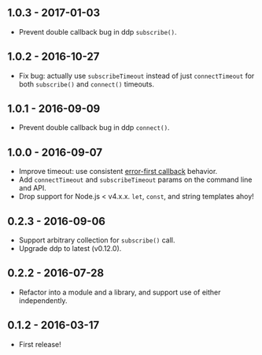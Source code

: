 ## 1.0.3 - 2017-01-03

* Prevent double callback bug in ddp `subscribe()`.

## 1.0.2 - 2016-10-27

* Fix bug: actually use `subscribeTimeout` instead of just `connectTimeout` for both `subscribe()` and `connect()` timeouts.

## 1.0.1 - 2016-09-09

* Prevent double callback bug in ddp `connect()`.

## 1.0.0 - 2016-09-07

* Improve timeout: use consistent [error-first callback](http://fredkschott.com/post/2014/03/understanding-error-first-callbacks-in-node-js/) behavior.
* Add `connectTimeout` and `subscribeTimeout` params on the command line and API.
* Drop support for Node.js < v4.x.x. `let`, `const`, and string templates ahoy!

## 0.2.3 - 2016-09-06

* Support arbitrary collection for `subscribe()` call.
* Upgrade ddp to latest (v0.12.0).

## 0.2.2 - 2016-07-28

* Refactor into a module and a library, and support use of either independently.

## 0.1.2 - 2016-03-17

* First release!

